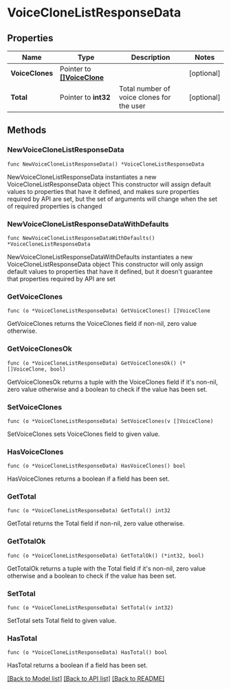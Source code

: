 # VoiceCloneListResponseData

## Properties

Name | Type | Description | Notes
------------ | ------------- | ------------- | -------------
**VoiceClones** | Pointer to [**[]VoiceClone**](VoiceClone.md) |  | [optional] 
**Total** | Pointer to **int32** | Total number of voice clones for the user | [optional] 

## Methods

### NewVoiceCloneListResponseData

`func NewVoiceCloneListResponseData() *VoiceCloneListResponseData`

NewVoiceCloneListResponseData instantiates a new VoiceCloneListResponseData object
This constructor will assign default values to properties that have it defined,
and makes sure properties required by API are set, but the set of arguments
will change when the set of required properties is changed

### NewVoiceCloneListResponseDataWithDefaults

`func NewVoiceCloneListResponseDataWithDefaults() *VoiceCloneListResponseData`

NewVoiceCloneListResponseDataWithDefaults instantiates a new VoiceCloneListResponseData object
This constructor will only assign default values to properties that have it defined,
but it doesn't guarantee that properties required by API are set

### GetVoiceClones

`func (o *VoiceCloneListResponseData) GetVoiceClones() []VoiceClone`

GetVoiceClones returns the VoiceClones field if non-nil, zero value otherwise.

### GetVoiceClonesOk

`func (o *VoiceCloneListResponseData) GetVoiceClonesOk() (*[]VoiceClone, bool)`

GetVoiceClonesOk returns a tuple with the VoiceClones field if it's non-nil, zero value otherwise
and a boolean to check if the value has been set.

### SetVoiceClones

`func (o *VoiceCloneListResponseData) SetVoiceClones(v []VoiceClone)`

SetVoiceClones sets VoiceClones field to given value.

### HasVoiceClones

`func (o *VoiceCloneListResponseData) HasVoiceClones() bool`

HasVoiceClones returns a boolean if a field has been set.

### GetTotal

`func (o *VoiceCloneListResponseData) GetTotal() int32`

GetTotal returns the Total field if non-nil, zero value otherwise.

### GetTotalOk

`func (o *VoiceCloneListResponseData) GetTotalOk() (*int32, bool)`

GetTotalOk returns a tuple with the Total field if it's non-nil, zero value otherwise
and a boolean to check if the value has been set.

### SetTotal

`func (o *VoiceCloneListResponseData) SetTotal(v int32)`

SetTotal sets Total field to given value.

### HasTotal

`func (o *VoiceCloneListResponseData) HasTotal() bool`

HasTotal returns a boolean if a field has been set.


[[Back to Model list]](../README.md#documentation-for-models) [[Back to API list]](../README.md#documentation-for-api-endpoints) [[Back to README]](../README.md)



